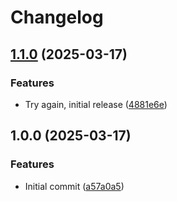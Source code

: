 # Changelog

## [1.1.0](https://github.com/mine-scripters/minecraft-event-driven-form-react/compare/v1.0.0...v1.1.0) (2025-03-17)


### Features

* Try again, initial release ([4881e6e](https://github.com/mine-scripters/minecraft-event-driven-form-react/commit/4881e6ee6d68ac9e2baa30d48c2e5a097e20d656))

## 1.0.0 (2025-03-17)


### Features

* Initial commit ([a57a0a5](https://github.com/mine-scripters/minecraft-event-driven-form-react/commit/a57a0a5770b552afa98e696d9009b0e487bde268))

